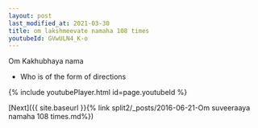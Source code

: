 ```yaml
---
layout: post
last_modified_at: 2021-03-30
title: om lakshmeevate namaha 108 times
youtubeId: GVwULN4_K-o
---
```

 
 
Om Kakhubhaya nama 
 
 -  Who is of the form of directions 
 
  
 
  
 
 
 
 
 
 


{% include youtubePlayer.html id=page.youtubeId %}
 
[Next]({{ site.baseurl }}{% link  split2/_posts/2016-06-21-Om suveeraaya namaha 108 times.md%})
 
